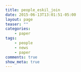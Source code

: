 ```yaml
---
title: people_eskil_join
date: 2015-06-13T13:01:51-05:00
layout: page
teaser: ""
categories:
    - paper
tags:
    - people
    - news
    - paper
comments: true
show_meta: true
---
```


